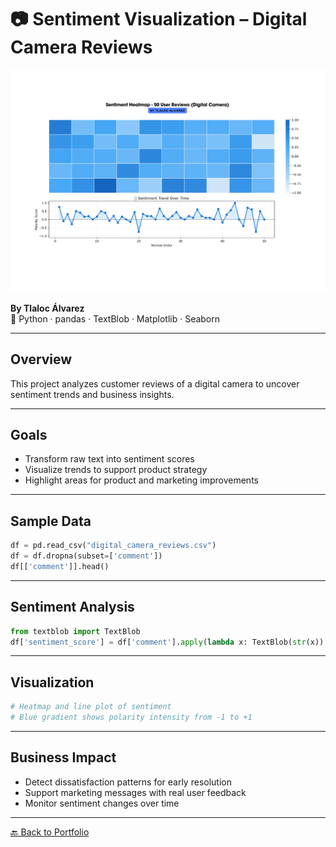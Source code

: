 
# 📷 Sentiment Visualization – Digital Camera Reviews

![Sentiment Heatmap](https://github.com/Tlaloxx/Tlaloxx/blob/main/cuatro.png)

**By Tlaloc Álvarez**  
🧰 Python · pandas · TextBlob · Matplotlib · Seaborn  

---

## Overview

This project analyzes customer reviews of a digital camera to uncover sentiment trends and business insights.

---

## Goals

- Transform raw text into sentiment scores  
- Visualize trends to support product strategy  
- Highlight areas for product and marketing improvements  

---

## Sample Data

```python
df = pd.read_csv("digital_camera_reviews.csv")
df = df.dropna(subset=['comment'])
df[['comment']].head()
```

---

## Sentiment Analysis

```python
from textblob import TextBlob
df['sentiment_score'] = df['comment'].apply(lambda x: TextBlob(str(x)).sentiment.polarity)
```

---

## Visualization

```python
# Heatmap and line plot of sentiment
# Blue gradient shows polarity intensity from -1 to +1
```

---

## Business Impact

- Detect dissatisfaction patterns for early resolution  
- Support marketing messages with real user feedback  
- Monitor sentiment changes over time  

---

[🔙 Back to Portfolio](https://github.com/Tlaloxx)

